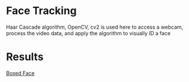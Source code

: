 # Face Tracking
Haar Cascade algorithm, OpenCV, cv2 is used here to access a webcam, process the video data, and apply the algorithm to visually ID a face

# Results
[Boxed Face]()
